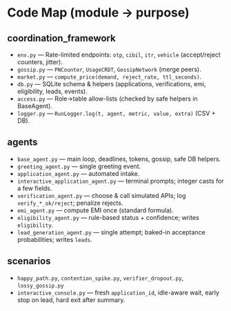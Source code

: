 # Code Map (module → purpose)

## coordination_framework
- `env.py` — Rate-limited endpoints: `otp`, `cibil`, `itr`, `vehicle` (accept/reject counters, jitter).
- `gossip.py` — `PNCounter`, `UsageCRDT`, `GossipNetwork` (merge peers).
- `market.py` — `compute_price(demand, reject_rate, ttl_seconds)`.
- `db.py` — SQLite schema & helpers (applications, verifications, emi, eligibility, leads, events).
- `access.py` — Role→table allow-lists (checked by safe helpers in BaseAgent).
- `logger.py` — `RunLogger.log(t, agent, metric, value, extra)` (CSV + DB).

## agents
- `base_agent.py` — main loop, deadlines, tokens, gossip, safe DB helpers.
- `greeting_agent.py` — single greeting event.
- `application_agent.py` — automated intake.
- `interactive_application_agent.py` — terminal prompts; integer casts for a few fields.
- `verification_agent.py` — choose & call simulated APIs; log `verify_*_ok/reject`; penalize rejects.
- `emi_agent.py` — compute EMI once (standard formula).
- `eligibility_agent.py` — rule-based status + confidence; writes `eligibility`.
- `lead_generation_agent.py` — single attempt; baked-in acceptance probabilities; writes `leads`.

## scenarios
- `happy_path.py`, `contention_spike.py`, `verifier_dropout.py`, `lossy_gossip.py`
- `interactive_console.py` — fresh `application_id`, idle-aware wait, early stop on lead, hard exit after summary.
